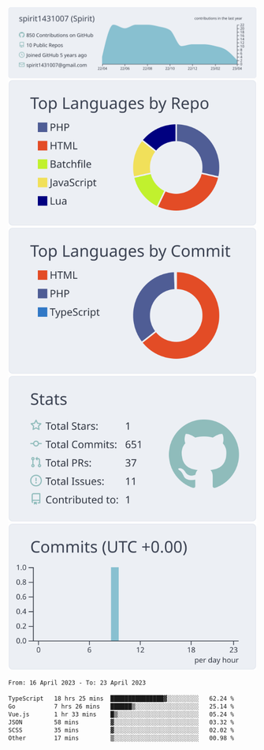 [![](https://raw.githubusercontent.com/spirit1431007/spirit1431007/master/profile-summary-card-output/nord_bright/0-profile-details.svg)](https://git.io/spiritx)
[![](https://raw.githubusercontent.com/spirit1431007/spirit1431007/master/profile-summary-card-output/nord_bright/1-repos-per-language.svg)](https://git.io/spiritx) [![](https://raw.githubusercontent.com/spirit1431007/spirit1431007/master/profile-summary-card-output/nord_bright/2-most-commit-language.svg)](https://git.io/spiritx)
[![](https://raw.githubusercontent.com/spirit1431007/spirit1431007/master/profile-summary-card-output/nord_bright/3-stats.svg)](https://git.io/spiritx) [![](https://raw.githubusercontent.com/spirit1431007/spirit1431007/master/profile-summary-card-output/nord_bright/4-productive-time.svg)](https://git.io/spiritx)

<!--START_SECTION:waka-->

```text
From: 16 April 2023 - To: 23 April 2023

TypeScript   18 hrs 25 mins  ███████████████▓░░░░░░░░░   62.24 %
Go           7 hrs 26 mins   ██████▒░░░░░░░░░░░░░░░░░░   25.14 %
Vue.js       1 hr 33 mins    █▒░░░░░░░░░░░░░░░░░░░░░░░   05.24 %
JSON         58 mins         ▓░░░░░░░░░░░░░░░░░░░░░░░░   03.32 %
SCSS         35 mins         ▓░░░░░░░░░░░░░░░░░░░░░░░░   02.02 %
Other        17 mins         ▒░░░░░░░░░░░░░░░░░░░░░░░░   00.98 %
```

<!--END_SECTION:waka-->
